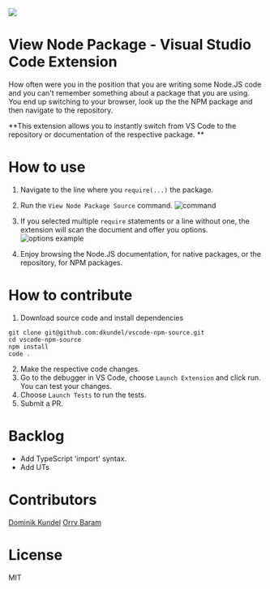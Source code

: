 ![](images/logo-300x.png)
# View Node Package - Visual Studio Code Extension

How often were you in the position that you are writing some Node.JS code and you can't remember
something about a package that you are using. You end up switching to your browser, look up the
the NPM package and then navigate to the repository.

**This extension allows you to instantly switch from VS Code to the repository or documentation of
the respective package. **

# How to use 

1. Navigate to the line where you `require(...)` the package.

2. Run the `View Node Package Source` command.
![command](images/command.png)

3. If you selected multiple `require` statements or a line without one, the extension will scan the document and offer you options.
![options example](images/options.png)

4. Enjoy browsing the Node.JS documentation, for native packages, or the repository, for NPM packages. 

# How to contribute

1. Download source code and install dependencies 
```
git clone git@github.com:dkundel/vscode-npm-source.git
cd vscode-npm-source
npm install
code .
```
2. Make the respective code changes.
3. Go to the debugger in VS Code, choose `Launch Extension` and click run. You can test your changes.
4. Choose `Launch Tests` to run the tests.
5. Submit a PR.

# Backlog

  - Add TypeScript 'import' syntax.
  - Add UTs

# Contributors

[Dominik Kundel](https://github.com/dkundel)
[Orry Baram](https://github.com/orrybaram)

# License

MIT